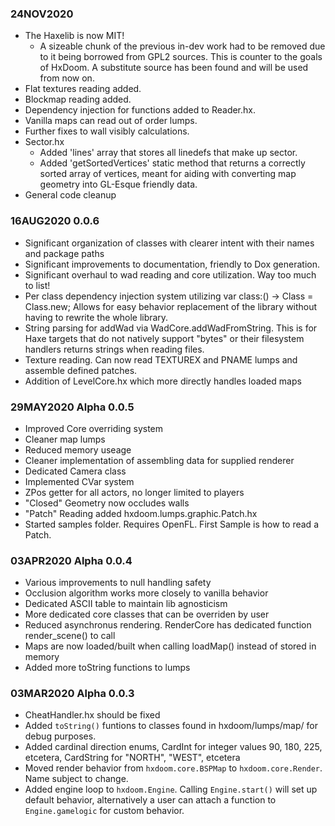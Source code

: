 ### 24NOV2020

* The Haxelib is now MIT!
  * A sizeable chunk of the previous in-dev work had to be removed due to it being borrowed from GPL2 sources. This is counter to the goals of HxDoom. A substitute source has been found and will be used from now on.
* Flat textures reading added.
* Blockmap reading added.
* Dependency injection for functions added to Reader.hx.
* Vanilla maps can read out of order lumps.
* Further fixes to wall visibly calculations.
* Sector.hx
  * Added 'lines' array that stores all linedefs that make up sector.
  * Added 'getSortedVertices' static method that returns a correctly sorted array of vertices, meant for aiding with converting map geometry into GL-Esque friendly data.
* General code cleanup

### 16AUG2020 0.0.6

* Significant organization of classes with clearer intent with their names and package paths
* Significant improvements to documentation, friendly to Dox generation.
* Significant overhaul to wad reading and core utilization. Way too much to list!
* Per class dependency injection system utilizing var class:() -> Class = Class.new; Allows for easy behavior replacement of the library without having to rewrite the whole library.
* String parsing for addWad via WadCore.addWadFromString. This is for Haxe targets that do not natively support "bytes" or their filesystem handlers returns strings when reading files.
* Texture reading. Can now read TEXTUREX and PNAME lumps and assemble defined patches.
* Addition of LevelCore.hx which more directly handles loaded maps

### 29MAY2020 Alpha 0.0.5
* Improved Core overriding system
* Cleaner map lumps
* Reduced memory useage
* Cleaner implementation of assembling data for supplied renderer
* Dedicated Camera class
* Implemented CVar system
* ZPos getter for all actors, no longer limited to players
* "Closed" Geometry now occludes walls
* "Patch" Reading added hxdoom.lumps.graphic.Patch.hx
* Started samples folder. Requires OpenFL. First Sample is how to read a Patch.

### 03APR2020 Alpha 0.0.4
* Various improvements to null handling safety
* Occlusion algorithm works more closely to vanilla behavior
* Dedicated ASCII table to maintain lib agnosticism
* More dedicated core classes that can be overriden by user
* Reduced asynchronus rendering. RenderCore has dedicated function render_scene() to call
* Maps are now loaded/built when calling loadMap() instead of stored in memory
* Added more toString functions to lumps

### 03MAR2020 Alpha 0.0.3
* CheatHandler.hx should be fixed
* Added ``toString()`` funtions to classes found in hxdoom/lumps/map/ for debug purposes.
* Added cardinal direction enums, CardInt for integer values 90, 180, 225, etcetera, CardString for "NORTH", "WEST", etcetera
* Moved render behavior from ``hxdoom.core.BSPMap`` to ``hxdoom.core.Render``. Name subject to change.
* Added engine loop to ``hxdoom.Engine``.  Calling ``Engine.start()`` will set up default behavior, alternatively a user can attach a function to ``Engine.gamelogic`` for custom behavior.
